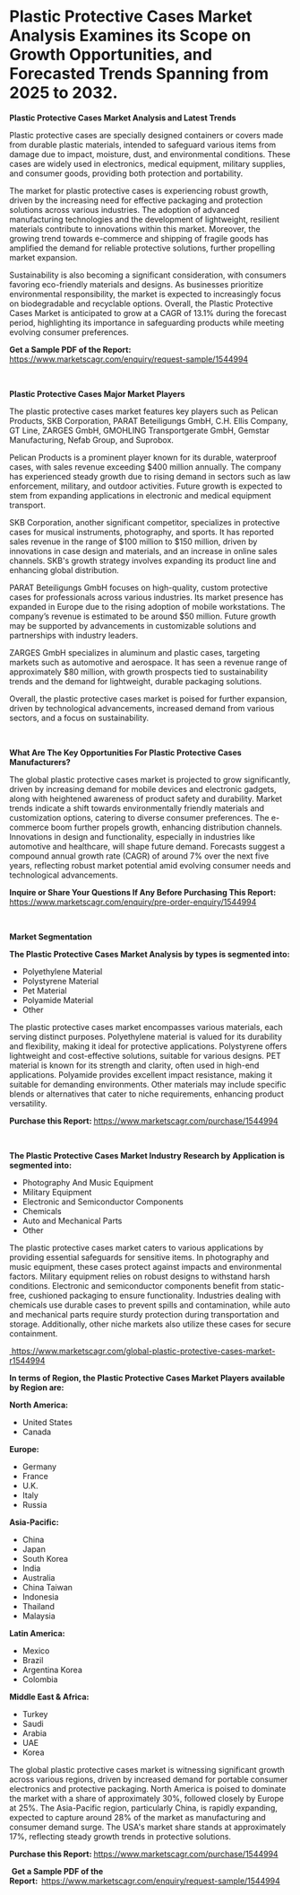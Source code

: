 <p><h1>Plastic Protective Cases Market Analysis Examines its Scope on Growth Opportunities, and Forecasted Trends Spanning from 2025 to 2032.</h1></p><p><strong>Plastic Protective Cases Market Analysis and Latest Trends</strong></p>
<p><p>Plastic protective cases are specially designed containers or covers made from durable plastic materials, intended to safeguard various items from damage due to impact, moisture, dust, and environmental conditions. These cases are widely used in electronics, medical equipment, military supplies, and consumer goods, providing both protection and portability. </p><p>The market for plastic protective cases is experiencing robust growth, driven by the increasing need for effective packaging and protection solutions across various industries. The adoption of advanced manufacturing technologies and the development of lightweight, resilient materials contribute to innovations within this market. Moreover, the growing trend towards e-commerce and shipping of fragile goods has amplified the demand for reliable protective solutions, further propelling market expansion. </p><p>Sustainability is also becoming a significant consideration, with consumers favoring eco-friendly materials and designs. As businesses prioritize environmental responsibility, the market is expected to increasingly focus on biodegradable and recyclable options. Overall, the Plastic Protective Cases Market is anticipated to grow at a CAGR of 13.1% during the forecast period, highlighting its importance in safeguarding products while meeting evolving consumer preferences.</p></p>
<p><strong>Get a Sample PDF of the Report:&nbsp;</strong> <a href="https://www.marketscagr.com/enquiry/request-sample/1544994?utm_campaign=2483&utm_medium=2&utm_source=Github&utm_content=ia&utm_term=19042025&utm_id=plastic-protective-cases">https://www.marketscagr.com/enquiry/request-sample/1544994</a></p>
<p>&nbsp;</p>
<p><strong>Plastic Protective Cases Major Market Players</strong></p>
<p><p>The plastic protective cases market features key players such as Pelican Products, SKB Corporation, PARAT Beteiligungs GmbH, C.H. Ellis Company, GT Line, ZARGES GmbH, GMOHLING Transportgerate GmbH, Gemstar Manufacturing, Nefab Group, and Suprobox. </p><p>Pelican Products is a prominent player known for its durable, waterproof cases, with sales revenue exceeding $400 million annually. The company has experienced steady growth due to rising demand in sectors such as law enforcement, military, and outdoor activities. Future growth is expected to stem from expanding applications in electronic and medical equipment transport.</p><p>SKB Corporation, another significant competitor, specializes in protective cases for musical instruments, photography, and sports. It has reported sales revenue in the range of $100 million to $150 million, driven by innovations in case design and materials, and an increase in online sales channels. SKB's growth strategy involves expanding its product line and enhancing global distribution.</p><p>PARAT Beteiligungs GmbH focuses on high-quality, custom protective cases for professionals across various industries. Its market presence has expanded in Europe due to the rising adoption of mobile workstations. The company’s revenue is estimated to be around $50 million. Future growth may be supported by advancements in customizable solutions and partnerships with industry leaders.</p><p>ZARGES GmbH specializes in aluminum and plastic cases, targeting markets such as automotive and aerospace. It has seen a revenue range of approximately $80 million, with growth prospects tied to sustainability trends and the demand for lightweight, durable packaging solutions.</p><p>Overall, the plastic protective cases market is poised for further expansion, driven by technological advancements, increased demand from various sectors, and a focus on sustainability.</p></p>
<p>&nbsp;</p>
<p><strong>What Are The Key Opportunities For Plastic Protective Cases Manufacturers?</strong></p>
<p><p>The global plastic protective cases market is projected to grow significantly, driven by increasing demand for mobile devices and electronic gadgets, along with heightened awareness of product safety and durability. Market trends indicate a shift towards environmentally friendly materials and customization options, catering to diverse consumer preferences. The e-commerce boom further propels growth, enhancing distribution channels. Innovations in design and functionality, especially in industries like automotive and healthcare, will shape future demand. Forecasts suggest a compound annual growth rate (CAGR) of around 7% over the next five years, reflecting robust market potential amid evolving consumer needs and technological advancements.</p></p>
<p><strong>Inquire or Share Your Questions If Any Before Purchasing This Report:</strong> <a href="https://www.marketscagr.com/enquiry/pre-order-enquiry/1544994?utm_campaign=2483&utm_medium=2&utm_source=Github&utm_content=ia&utm_term=19042025&utm_id=plastic-protective-cases">https://www.marketscagr.com/enquiry/pre-order-enquiry/1544994</a></p>
<p>&nbsp;</p>
<p><strong>Market Segmentation</strong></p>
<p><strong>The Plastic Protective Cases Market Analysis by types is segmented into:</strong></p>
<p><ul><li>Polyethylene Material</li><li>Polystyrene Material</li><li>Pet Material</li><li>Polyamide Material</li><li>Other</li></ul></p>
<p><p>The plastic protective cases market encompasses various materials, each serving distinct purposes. Polyethylene material is valued for its durability and flexibility, making it ideal for protective applications. Polystyrene offers lightweight and cost-effective solutions, suitable for various designs. PET material is known for its strength and clarity, often used in high-end applications. Polyamide provides excellent impact resistance, making it suitable for demanding environments. Other materials may include specific blends or alternatives that cater to niche requirements, enhancing product versatility.</p></p>
<p><strong>Purchase this Report:&nbsp;</strong><a href="https://www.marketscagr.com/purchase/1544994?utm_campaign=2483&utm_medium=2&utm_source=Github&utm_content=ia&utm_term=19042025&utm_id=plastic-protective-cases">https://www.marketscagr.com/purchase/1544994</a></p>
<p>&nbsp;</p>
<p><strong>The Plastic Protective Cases Market Industry Research by Application is segmented into:</strong></p>
<p><ul><li>Photography And Music Equipment</li><li>Military Equipment</li><li>Electronic and Semiconductor Components</li><li>Chemicals</li><li>Auto and Mechanical Parts</li><li>Other</li></ul></p>
<p><p>The plastic protective cases market caters to various applications by providing essential safeguards for sensitive items. In photography and music equipment, these cases protect against impacts and environmental factors. Military equipment relies on robust designs to withstand harsh conditions. Electronic and semiconductor components benefit from static-free, cushioned packaging to ensure functionality. Industries dealing with chemicals use durable cases to prevent spills and contamination, while auto and mechanical parts require sturdy protection during transportation and storage. Additionally, other niche markets also utilize these cases for secure containment.</p></p>
<p><a href="https://www.marketscagr.com/global-plastic-protective-cases-market-r1544994?utm_campaign=2483&utm_medium=2&utm_source=Github&utm_content=ia&utm_term=19042025&utm_id=plastic-protective-cases">&nbsp;https://www.marketscagr.com/global-plastic-protective-cases-market-r1544994</a></p>
<p><strong>In terms of Region, the Plastic Protective Cases Market Players available by Region are:</strong></p>
<p>
    <p> <strong> North America: </strong>
        <ul>
            <li>United States</li>
            <li>Canada</li>
        </ul>
        </p> 
    <p> <strong> Europe: </strong>
        <ul>
            <li>Germany</li>
            <li>France</li>
            <li>U.K.</li>
            <li>Italy</li>
            <li>Russia</li>
        </ul>
        </p> 
    <p> <strong> Asia-Pacific: </strong>
        <ul>
            <li>China</li>
            <li>Japan</li>
            <li>South Korea</li>
            <li>India</li>
            <li>Australia</li>
            <li>China Taiwan</li>
            <li>Indonesia</li>
            <li>Thailand</li>
            <li>Malaysia</li>
        </ul>
        </p> 
    <p> <strong> Latin America: </strong>
        <ul>
            <li>Mexico</li>
            <li>Brazil</li>
            <li>Argentina Korea</li>
            <li>Colombia</li>
        </ul>
        </p> 
    <p> <strong> Middle East & Africa: </strong>
        <ul>
            <li>Turkey</li>
            <li>Saudi</li>
            <li>Arabia</li>
            <li>UAE</li>
            <li>Korea</li>
        </ul>
    </p>
    </p>
<p><p>The global plastic protective cases market is witnessing significant growth across various regions, driven by increased demand for portable consumer electronics and protective packaging. North America is poised to dominate the market with a share of approximately 30%, followed closely by Europe at 25%. The Asia-Pacific region, particularly China, is rapidly expanding, expected to capture around 28% of the market as manufacturing and consumer demand surge. The USA's market share stands at approximately 17%, reflecting steady growth trends in protective solutions.</p></p>
<p><strong>Purchase this Report: </strong><a href="https://www.marketscagr.com/purchase/1544994?utm_campaign=2483&utm_medium=2&utm_source=Github&utm_content=ia&utm_term=19042025&utm_id=plastic-protective-cases">https://www.marketscagr.com/purchase/1544994</a></p>
<p>&nbsp;<strong>Get a Sample PDF of the Report:&nbsp;&nbsp;</strong><a href="https://www.marketscagr.com/enquiry/request-sample/1544994?utm_campaign=2483&utm_medium=2&utm_source=Github&utm_content=ia&utm_term=19042025&utm_id=plastic-protective-cases">https://www.marketscagr.com/enquiry/request-sample/1544994</a></p>
<p><strong></strong></p>
<p><p></p><p></p><p></p></p>